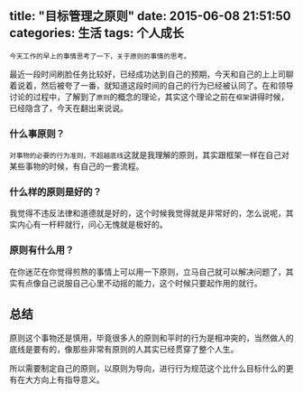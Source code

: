 title: "目标管理之原则"
date: 2015-06-08 21:51:50
categories: 生活
tags: 个人成长
---
    今天工作的早上的事情思考了一下，关于原则的事情的思考。

<!--more-->
最近一段时间刷脸任务比较好，已经成功达到自己的预期，今天和自己的上上司聊着说着，然后被夸了一番，就知道这段时间的自己的行为已经被认同了。在和领导讨论的过程中，了解到了`原则`的概念的理论，其实这个理论之前在`框架`讲得时候，已经隐含了，今天在翻出来说说。

### 什么事原则？
`对事物的必要的行为准则，不超越底线`这就是我理解的原则，其实跟框架一样在自己对某些事物的时候，有自己的一套流程。


### 什么样的原则是好的？
我觉得不违反法律和道德就是好的，这个时候我觉得就是非常好的，怎么说呢，其实内心有一杆秤就行，问心无愧就是极好的。


### 原则有什么用？
在你迷茫在你觉得煎熬的事情上可以用一下原则，立马自己就可以解决问题了，其实有点像自己说服自己心里不动摇的能力，这个时候只要起作用的就行。


## 总结
原则这个事物还是慎用，毕竟很多人的原则和平时的行为是相冲突的，当然做人的底线是要有的，像那些非常有原则的人其实已经贯穿了整个人生。

所以需要制定自己的原则，以原则为导向，进行行为规范这个比什么目标什么的更有在大方向上有指导意义。
